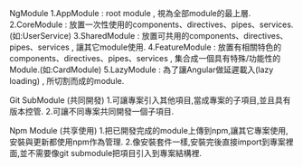 NgModule
    1.AppModule : root module , 視為全部module的最上層. 
    2.CoreModule : 放置一次性使用的components、directives、pipes、services.(如:UserService) 
    3.SharedModule : 放置可共用的components、directives、pipes、services , 讓其它module使用.
    4.FeatureModule : 放置有相關特色的components、directives、pipes、services , 集合成一個具有特殊/功能性的Module.(如:CardModule)
    5.LazyModule : 為了讓Angular做延遲載入(lazy loading) , 所切割而成的module.

Git SubModule (共同開發)
    1.可讓專案引入其他項目,當成專案的子項目,並且具有版本控管.
    2.可讓不同專案共同開發一個子項目.    

Npm Module (共享使用)
    1.把已開發完成的module上傳到npm,讓其它專案使用,安裝與更新都使用npm作為管理.
    2.像安裝套件一樣,安裝完後直接import到專案裡面,並不需要像git submodule把項目引入到專案結構裡.